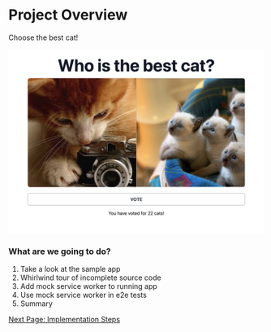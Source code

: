 # Project Overview

Choose the best cat!  

[![Demo App](./best-cat.png)](https://ranthalion.github.io/best-cat/)

### What are we going to do?
1. Take a look at the sample app
1. Whirlwind tour of incomplete source code
1. Add mock service worker to running app
1. Use mock service worker in e2e tests
1. Summary

[Next Page: Implementation Steps](implementation-steps.md)